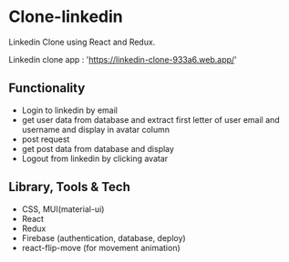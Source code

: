 # Clone-linkedin

Linkedin Clone using React and Redux.

Linkedin clone app : 'https://linkedin-clone-933a6.web.app/'

## Functionality

- Login to linkedin by email
- get user data from database and extract first letter of user email and username and display in avatar column
- post request
- get post data from database and display
- Logout from linkedin by clicking avatar

## Library, Tools & Tech

- CSS, MUI(material-ui)
- React
- Redux
- Firebase (authentication, database, deploy)
- react-flip-move (for movement animation)

